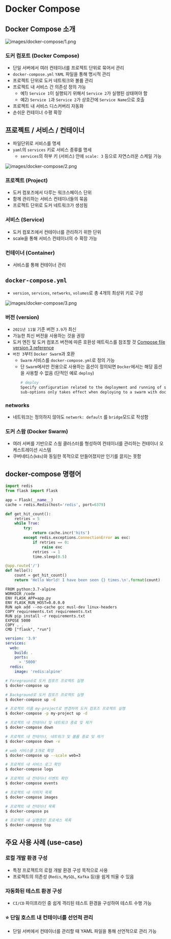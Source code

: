 # Docker Compose

## Docker Compose 소개

![images/docker-compose/1.png](images/docker-compose/1.png)

### 도커 컴포트 (Docker Compose)

- 단일 서버에서 여러 컨테이너를 프로젝트 단위로 묶어서 관리
- `docker-compose.yml` `YAML` 파일을 통해 명시적 관리
- 프로젝트 단위로 도커 네트워크와 볼륨 관리
- 프로젝트 내 서비스 간 의존성 정의 가능
  - 예1) `Service 1`이 실행되기 위해서 `Service 2`가 실행된 상태여야 함
  - 예2) `Service 1`과 `Service 2`가 상호간에 `Service Name`으로 호출
- 프로젝트 내 서비스 디스커버리 자동화
- 손쉬운 컨테이너 수평 확장

## 프로젝트 / 서비스 / 컨테이너

- 파일단위로 서비스를 명세
- `yaml`의 `services` 키로 서비스 종류를 명세
  - `services`의 하부 키 (서비스) 안에 `scale: 3` 등으로 자연스러운 스케일 가능

![images/docker-compose/2.png](images/docker-compose/2.png)

### 프로젝트 (Project)

- 도커 컴포즈에서 다루는 워크스페이스 단위
- 함께 관리하는 서비스 컨테이너들의 묶음
- 프로젝트 단위로 도커 네트워크가 생성됨

### 서비스 (Service)

- 도커 컴포즈에서 컨테이너를 관리하기 위한 단위
- scale을 통해 서비스 컨테이너의 수 확장 가능

### 컨테이너 (Container)

- 서비스를 통해 컨테이너 관리

## `docker-compose.yml`

- `version`, `services`, `networks`, `volumes`로 총 4개의 최상위 키로 구성

![images/docker-compose/3.png](images/docker-compose/3.png)

### 버전 (version)

- `2021년 11월` 기준 버전 `3.9`가 최신
- 가능한 최신 버전을 사용하는 것을 권장
- 도커 엔진 및 도커 컴포즈 버전에 따른 호환성 매트릭스를 참조할 것
  [Compose file version 3 reference](https://docs.docker.com/compose/compose-file/compose-file-v3/)
- `버전 3`부터 `Docker Swarm`과 호환
  - `Swarm` 서비스를 `docker-compose.yml`로 정의 가능
  - 단 `Swarm`에서만 전용으로 사용하는 옵션이 정의되면 `Docker`에서는 해당 옵션을 사용할 수 없음 (단적인 예로 `deploy`)
    ```bash
    # deploy
    Specify configuration related to the deployment and running of services. The following
    sub-options only takes effect when deploying to a swarm with docker stack deploy, and is ignored by docker-compose up and docker-compose run, except for resources.
    ```

### networks

- 네트워크는 정의하지 않아도 `network: default` 를 `bridge`모드로 작성함

### 도커 스왐 (Docker Swarm)

- 여러 서버를 기반으로 스웜 클러스터를 형성하여 컨테이너를 관리하는 컨테이너 오케스트레이션 시스템
- 쿠버네티스(`k8s`)와 동일한 목적으로 만들어졌지만 인기를 끌지는 못함

## docker-compose 명령어

```python
import redis
from flask import Flask

app = Flask(__name__)
cache = redis.Redis(host='redis', port=6379)

def get_hit_count():
    retries = 5
    while True:
        try:
            return cache.incr('hits')
        except redis.exceptions.ConnectionError as exc:
            if retries == 0:
                raise exc
            retries -= 1
            time.sleep(0.5)

@app.route('/')
def hello():
    count = get_hit_count()
    return 'Hello World! I have been seen {} times.\n'.format(count)
```

```docker
FROM python:3.7-alpine
WORKDIR /code
ENV FLASK_APP=app.py
ENV FLASK_RUN_HOST=0.0.0.0
RUN apk add --no-cache gcc musl-dev linux-headers
COPY requirements.txt requirements.txt
RUN pip install -r requirements.txt
EXPOSE 5000
COPY . .
CMD ["flask", "run"]
```

```yaml
version: '3.9'
services:
  web:
    build: .
    ports:
      - '5000'
  redis:
    image: 'redis:alpine'
```

```bash
# Foreground로 도커 컴포즈 프로젝트 실행
$ docker-compose up

# Background로 도커 컴포즈 프로젝트 실행
$ docker-compose up -d

# 프로젝트 이름 my-project로 변경하여 도커 컴포즈 프로젝트 실행
$ docker-compose -p my-project up -d

# 프로젝트 내 컨테이너 및 네트워크 종료 및 제거
$ docker-compose down

# 프로젝트 내 컨테이너, 네트워크 및 볼륨 종료 및 제거
$ docker-compose down -v
```

```bash
# web 서비스를 3개로 확장
$ docker-compose up --scale web=3
```

```bash
# 프로젝트 내 서비스 로그 확인
$ docker-compose logs

# 프로젝트 내 컨테이너 이벤트 확인
$ docker-compose events

# 프로젝트 내 이미지 목록
$ docker-compose images

# 프로젝트 내 컨테이너 목록
$ docker-compose ps

# 프로젝트 내 실행중인 프로세스 목록
$ docker-compose top
```

## 주요 사용 사례 (use-case)

### 로컬 개발 환경 구성

- 특정 프로젝트의 로컬 개발 환경 구성 목적으로 사용
- 프로젝트의 의존성 (`Redis`, `MySQL`, `Kafka` 등)을 쉽게 띄울 수 있음

### 자동화된 테스트 환경 구성

- `CI/CD` 파이프라인 중 쉽게 격리된 테스트 환경을 구성하여 테스트 수행 가능

### ⭐️ 단일 호스트 내 컨테이너를 선언적 관리

- 단일 서버에서 컨테이너를 관리할 때 YAML 파일을 통해 선언적으로 관리 가능
